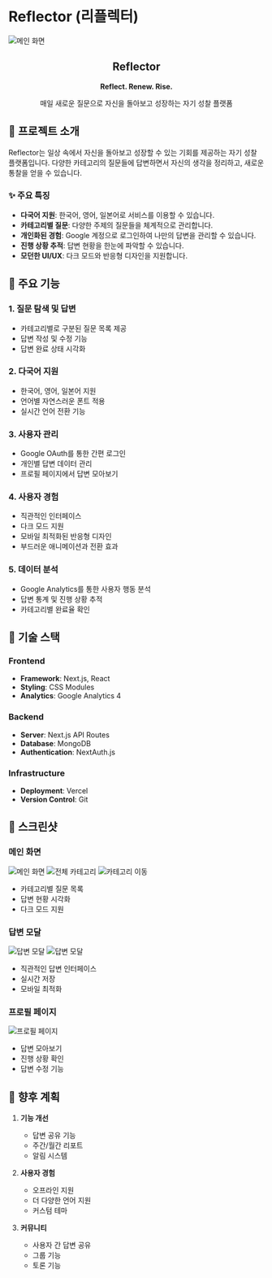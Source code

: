 # Reflector (리플렉터)

![메인 화면](/public/screenshots/reflector_intro.gif)

<div align="center">
  <h2>Reflector</h2>
  <p><strong>Reflect. Renew. Rise.</strong></p>
  <p>매일 새로운 질문으로 자신을 돌아보고 성장하는 자기 성찰 플랫폼</p>
</div>

## 🎯 프로젝트 소개

Reflector는 일상 속에서 자신을 돌아보고 성장할 수 있는 기회를 제공하는 자기 성찰 플랫폼입니다. 다양한 카테고리의 질문들에 답변하면서 자신의 생각을 정리하고, 새로운 통찰을 얻을 수 있습니다.

### ✨ 주요 특징

- **다국어 지원**: 한국어, 영어, 일본어로 서비스를 이용할 수 있습니다.
- **카테고리별 질문**: 다양한 주제의 질문들을 체계적으로 관리합니다.
- **개인화된 경험**: Google 계정으로 로그인하여 나만의 답변을 관리할 수 있습니다.
- **진행 상황 추적**: 답변 현황을 한눈에 파악할 수 있습니다.
- **모던한 UI/UX**: 다크 모드와 반응형 디자인을 지원합니다.

## 💫 주요 기능

### 1. 질문 탐색 및 답변

- 카테고리별로 구분된 질문 목록 제공
- 답변 작성 및 수정 기능
- 답변 완료 상태 시각화

### 2. 다국어 지원

- 한국어, 영어, 일본어 지원
- 언어별 자연스러운 폰트 적용
- 실시간 언어 전환 기능

### 3. 사용자 관리

- Google OAuth를 통한 간편 로그인
- 개인별 답변 데이터 관리
- 프로필 페이지에서 답변 모아보기

### 4. 사용자 경험

- 직관적인 인터페이스
- 다크 모드 지원
- 모바일 최적화된 반응형 디자인
- 부드러운 애니메이션과 전환 효과

### 5. 데이터 분석

- Google Analytics를 통한 사용자 행동 분석
- 답변 통계 및 진행 상황 추적
- 카테고리별 완료율 확인

## 🔧 기술 스택

### Frontend

- **Framework**: Next.js, React
- **Styling**: CSS Modules
- **Analytics**: Google Analytics 4

### Backend

- **Server**: Next.js API Routes
- **Database**: MongoDB
- **Authentication**: NextAuth.js

### Infrastructure

- **Deployment**: Vercel
- **Version Control**: Git

## 📱 스크린샷

### 메인 화면

![메인 화면](/public/screenshots/main.png)
![전체 카테고리](/public/screenshots/all_category.png)
![카테고리 이동](/public/screenshots/reflector_category.gif)

- 카테고리별 질문 목록
- 답변 현황 시각화
- 다크 모드 지원

### 답변 모달

![답변 모달](/public/screenshots/answer.png)
![답변 모달](/public/screenshots/answer_complete.png)

- 직관적인 답변 인터페이스
- 실시간 저장
- 모바일 최적화

### 프로필 페이지

![프로필 페이지](/public/screenshots/profile.png)

- 답변 모아보기
- 진행 상황 확인
- 답변 수정 기능

## 🚀 향후 계획

1. **기능 개선**

   - 답변 공유 기능
   - 주간/월간 리포트
   - 알림 시스템

2. **사용자 경험**

   - 오프라인 지원
   - 더 다양한 언어 지원
   - 커스텀 테마

3. **커뮤니티**
   - 사용자 간 답변 공유
   - 그룹 기능
   - 토론 기능
